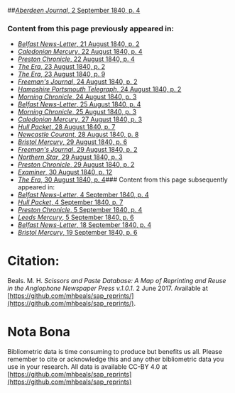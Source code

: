 ##[*Aberdeen Journal*, 2 September 1840, p. 4](https://mhbeals.github.io/sap_html/Aberdeen-Journal/Aberdeen-Journal-2-September-1840-p-4)

### Content from this page previously appeared in:
+ [*Belfast News-Letter*, 21 August 1840, p. 2](https://mhbeals.github.io/sap_html/Belfast-News-Letter/Belfast-News-Letter-21-August-1840-p-2)
+ [*Caledonian Mercury*, 22 August 1840, p. 4](https://mhbeals.github.io/sap_html/Caledonian-Mercury/Caledonian-Mercury-22-August-1840-p-4)
+ [*Preston Chronicle*, 22 August 1840, p. 4](https://mhbeals.github.io/sap_html/Preston-Chronicle/Preston-Chronicle-22-August-1840-p-4)
+ [*The Era*, 23 August 1840, p. 2](https://mhbeals.github.io/sap_html/The-Era/The-Era-23-August-1840-p-2)
+ [*The Era*, 23 August 1840, p. 9](https://mhbeals.github.io/sap_html/The-Era/The-Era-23-August-1840-p-9)
+ [*Freeman's Journal*, 24 August 1840, p. 2](https://mhbeals.github.io/sap_html/Freeman's-Journal/Freeman's-Journal-24-August-1840-p-2)
+ [*Hampshire Portsmouth Telegraph*, 24 August 1840, p. 2](https://mhbeals.github.io/sap_html/Hampshire-Portsmouth-Telegraph/Hampshire-Portsmouth-Telegraph-24-August-1840-p-2)
+ [*Morning Chronicle*, 24 August 1840, p. 3](https://mhbeals.github.io/sap_html/Morning-Chronicle/Morning-Chronicle-24-August-1840-p-3)
+ [*Belfast News-Letter*, 25 August 1840, p. 4](https://mhbeals.github.io/sap_html/Belfast-News-Letter/Belfast-News-Letter-25-August-1840-p-4)
+ [*Morning Chronicle*, 25 August 1840, p. 3](https://mhbeals.github.io/sap_html/Morning-Chronicle/Morning-Chronicle-25-August-1840-p-3)
+ [*Caledonian Mercury*, 27 August 1840, p. 3](https://mhbeals.github.io/sap_html/Caledonian-Mercury/Caledonian-Mercury-27-August-1840-p-3)
+ [*Hull Packet*, 28 August 1840, p. 7](https://mhbeals.github.io/sap_html/Hull-Packet/Hull-Packet-28-August-1840-p-7)
+ [*Newcastle Courant*, 28 August 1840, p. 8](https://mhbeals.github.io/sap_html/Newcastle-Courant/Newcastle-Courant-28-August-1840-p-8)
+ [*Bristol Mercury*, 29 August 1840, p. 6](https://mhbeals.github.io/sap_html/Bristol-Mercury/Bristol-Mercury-29-August-1840-p-6)
+ [*Freeman's Journal*, 29 August 1840, p. 2](https://mhbeals.github.io/sap_html/Freeman's-Journal/Freeman's-Journal-29-August-1840-p-2)
+ [*Northern Star*, 29 August 1840, p. 3](https://mhbeals.github.io/sap_html/Northern-Star/Northern-Star-29-August-1840-p-3)
+ [*Preston Chronicle*, 29 August 1840, p. 2](https://mhbeals.github.io/sap_html/Preston-Chronicle/Preston-Chronicle-29-August-1840-p-2)
+ [*Examiner*, 30 August 1840, p. 12](https://mhbeals.github.io/sap_html/Examiner/Examiner-30-August-1840-p-12)
+ [*The Era*, 30 August 1840, p. 4](https://mhbeals.github.io/sap_html/The-Era/The-Era-30-August-1840-p-4)### Content from this page subsequently appeared in:
+ [*Belfast News-Letter*, 4 September 1840, p. 4](https://mhbeals.github.io/sap_html/Belfast-News-Letter/Belfast-News-Letter-4-September-1840-p-4)
+ [*Hull Packet*, 4 September 1840, p. 7](https://mhbeals.github.io/sap_html/Hull-Packet/Hull-Packet-4-September-1840-p-7)
+ [*Preston Chronicle*, 5 September 1840, p. 4](https://mhbeals.github.io/sap_html/Preston-Chronicle/Preston-Chronicle-5-September-1840-p-4)
+ [*Leeds Mercury*, 5 September 1840, p. 6](https://mhbeals.github.io/sap_html/Leeds-Mercury/Leeds-Mercury-5-September-1840-p-6)
+ [*Belfast News-Letter*, 18 September 1840, p. 4](https://mhbeals.github.io/sap_html/Belfast-News-Letter/Belfast-News-Letter-18-September-1840-p-4)
+ [*Bristol Mercury*, 19 September 1840, p. 6](https://mhbeals.github.io/sap_html/Bristol-Mercury/Bristol-Mercury-19-September-1840-p-6)
                    
# Citation: 

Beals. M. H. *Scissors and Paste Database: A Map of Reprinting and Reuse in the Anglophone Newspaper Press v.1.0.1.* 2 June 2017. Available at [https://github.com/mhbeals/sap_reprints/](https://github.com/mhbeals/sap_reprints/). 
                    
# Nota Bona

Bibliometric data is time consuming to produce but benefits us all. Please remember to cite or acknowledge this and any other bibliometric data you use in your research. All data is available CC-BY 4.0 at [https://github.com/mhbeals/sap_reprints](https://github.com/mhbeals/sap_reprints)